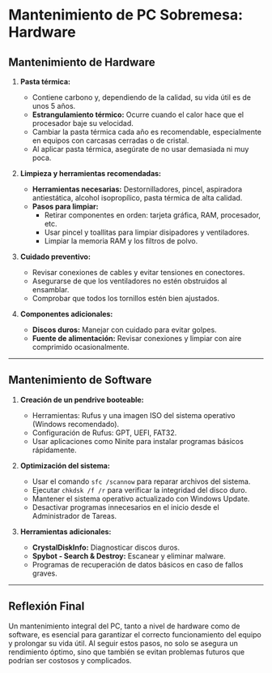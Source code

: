 # Mantenimiento de PC Sobremesa: Hardware

## Mantenimiento de Hardware

1. **Pasta térmica:**
   - Contiene carbono y, dependiendo de la calidad, su vida útil es de unos 5 años.
   - **Estrangulamiento térmico:** Ocurre cuando el calor hace que el procesador baje su velocidad.
   - Cambiar la pasta térmica cada año es recomendable, especialmente en equipos con carcasas cerradas o de cristal.
   - Al aplicar pasta térmica, asegúrate de no usar demasiada ni muy poca.

2. **Limpieza y herramientas recomendadas:**
   - **Herramientas necesarias:** Destornilladores, pincel, aspiradora antiestática, alcohol isopropílico, pasta térmica de alta calidad.
   - **Pasos para limpiar:**
     - Retirar componentes en orden: tarjeta gráfica, RAM, procesador, etc.
     - Usar pincel y toallitas para limpiar disipadores y ventiladores.
     - Limpiar la memoria RAM y los filtros de polvo.

3. **Cuidado preventivo:**
   - Revisar conexiones de cables y evitar tensiones en conectores.
   - Asegurarse de que los ventiladores no estén obstruidos al ensamblar.
   - Comprobar que todos los tornillos estén bien ajustados.

4. **Componentes adicionales:**
   - **Discos duros:** Manejar con cuidado para evitar golpes.
   - **Fuente de alimentación:** Revisar conexiones y limpiar con aire comprimido ocasionalmente.

---

## Mantenimiento de Software

1. **Creación de un pendrive booteable:**
   - Herramientas: Rufus y una imagen ISO del sistema operativo (Windows recomendado).
   - Configuración de Rufus: GPT, UEFI, FAT32.
   - Usar aplicaciones como Ninite para instalar programas básicos rápidamente.

2. **Optimización del sistema:**
   - Usar el comando `sfc /scannow` para reparar archivos del sistema.
   - Ejecutar `chkdsk /f /r` para verificar la integridad del disco duro.
   - Mantener el sistema operativo actualizado con Windows Update.
   - Desactivar programas innecesarios en el inicio desde el Administrador de Tareas.

3. **Herramientas adicionales:**
   - **CrystalDiskInfo:** Diagnosticar discos duros.
   - **Spybot - Search & Destroy:** Escanear y eliminar malware.
   - Programas de recuperación de datos básicos en caso de fallos graves.

---

## Reflexión Final

Un mantenimiento integral del PC, tanto a nivel de hardware como de software, es esencial para garantizar el 
correcto funcionamiento del equipo y prolongar su vida útil. Al seguir estos pasos, no solo se asegura 
un rendimiento óptimo, sino que también se evitan problemas futuros que podrían ser costosos y complicados.

